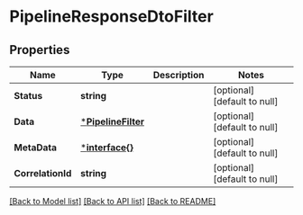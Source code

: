 # PipelineResponseDtoFilter

## Properties
Name | Type | Description | Notes
------------ | ------------- | ------------- | -------------
**Status** | **string** |  | [optional] [default to null]
**Data** | [***PipelineFilter**](PipelineFilter.md) |  | [optional] [default to null]
**MetaData** | [***interface{}**](interface{}.md) |  | [optional] [default to null]
**CorrelationId** | **string** |  | [optional] [default to null]

[[Back to Model list]](../README.md#documentation-for-models) [[Back to API list]](../README.md#documentation-for-api-endpoints) [[Back to README]](../README.md)

